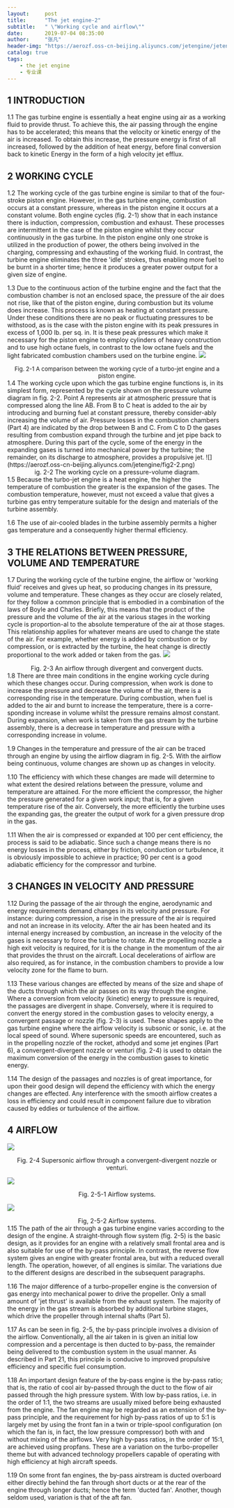 ```yaml
---
layout:     post
title:      "The jet engine-2"
subtitle:   " \"Working cycle and airflow\""
date:       2019-07-04 08:35:00
author:     "张凡"
header-img: "https://aerozf.oss-cn-beijing.aliyuncs.com/jetengine/jetengine.jpg"
catalog: true
tags:
    - the jet engine
    - 专业课
---
```


## 1 INTRODUCTION

1.1 The gas turbine engine is essentially a heat engine using air as a working fluid to provide thrust. To achieve this, the air passing through the engine has to be accelerated; this means that the velocity or kinetic energy of the air is increased. To obtain this increase, the pressure energy is first of all increased, followed by the addition of heat energy, before final conversion back to kinetic Energy in the form of a high velocity jet efflux.
## 2 WORKING CYCLE

1.2 The working cycle of the gas turbine engine is similar to that of the four-stroke piston engine. However, in the gas turbine engine, combustion occurs at a constant pressure, whereas in the piston engine it occurs at a constant volume. Both engine cycles (fig. 2-1) show that in each instance there is induction, compression, combustion and exhaust. These processes are intermittent in the case of the piston engine whilst they occur continuously in the gas turbine. In the piston engine only one stroke is utilized in the production of power, the others being involved in the charging, compressing and exhausting of the working fluid. In contrast, the turbine engine eliminates the three 'idle' strokes, thus enabling more fuel to be burnt in a shorter time; hence it produces a greater power output for a given size of engine.

1.3 Due to the continuous action of the turbine engine and the fact that the combustion chamber is not an enclosed space, the pressure of the air does not rise, like that of the piston engine, during combustion but its volume does increase. This process is known as heating at constant pressure. Under these conditions there are no peak or fluctuating pressures to be withstood, as is the case with the piston engine with its peak pressures in excess of 1,000 lb. per sq. in. It is these peak pressures which make it necessary for the piston engine to employ cylinders of heavy construction and to use high octane fuels, in contrast to the low octane fuels and the light fabricated combustion chambers used on the turbine engine.
![](https://aerozf.oss-cn-beijing.aliyuncs.com/jetengine/fig2-1.png)
<div align="center" markdown="0"><font size="2">Fig. 2-1 A comparison between the working cycle of a turbo-jet engine and a piston engine.</font> </div>
1.4 The working cycle upon which the gas turbine engine functions is, in its simplest form, represented by the cycle shown on the pressure volume diagram in fig. 2-2. Point A represents air at atmospheric pressure that is compressed along the line AB. From B to C heat is added to the air by introducing and burning fuel at constant pressure, thereby consider-ably increasing the volume of air. Pressure losses in the combustion chambers (Part 4) are indicated by the drop between B and C. From C to D the gases resulting from combustion expand through the turbine and jet pipe back to atmosphere. During this part of the cycle, some of the energy in the expanding gases is turned into mechanical power by the turbine; the remainder, on its discharge to atmosphere, provides a propulsive jet.
![](https://aerozf.oss-cn-beijing.aliyuncs.com/jetengine/fig2-2.png)
<div align="center" markdown="0"><font size="2"></font>ig. 2-2 The working cycle on a pressure-volume diagram. </div>
1.5 Because the turbo-jet engine is a heat engine, the higher the temperature of combustion the greater is the expansion of the gases. The combustion temperature, however, must not exceed a value that gives a turbine gas entry temperature suitable for the design and materials of the turbine assembly.

1.6 The use of air-cooled blades in the turbine assembly permits a higher gas temperature and a consequently higher thermal efficiency.
## 3 THE RELATIONS BETWEEN PRESSURE, VOLUME AND TEMPERATURE

1.7 During the working cycle of the turbine engine, the airflow or 'working fluid' receives and gives up heat, so producing changes in its pressure, volume and temperature. These changes as they occur are closely related, for they follow a common principle that is embodied in a combination of the laws of Boyle and Charles. Briefly, this means that the product of the pressure and the volume of the air at the various stages in the working cycle is proportion-al to the absolute temperature of the air at those stages. This relationship applies for whatever means are used to change the state of the air. For example, whether energy is added by combustion or by compression, or is extracted by the turbine, the heat change is directly proportional to the work added or taken from the gas.
![](https://aerozf.oss-cn-beijing.aliyuncs.com/jetengine/fig2-3.png)
<div align="center" markdown="0"><font size="2"></font> Fig. 2-3 An airflow through divergent and convergent ducts.</div>
1.8 There are three main conditions in the engine working cycle during which these changes occur. During compression, when work is done to increase the pressure and decrease the volume of the air, there is a corresponding rise in the temperature. During combustion, when fuel is added to the air and burnt to increase the temperature, there is a corre-sponding increase in volume whilst the pressure remains almost constant. During expansion, when work is taken from the gas stream by the turbine assembly, there is a decrease in temperature and pressure with a corresponding increase in volume.

1.9 Changes in the temperature and pressure of the air can be traced through an engine by using the airflow diagram in fig. 2-5. With the airflow being continuous, volume changes are shown up as changes in velocity.

1.10 The efficiency with which these changes are made will determine to what extent the desired relations between the pressure, volume and temperature are attained. For the more efficient the compressor, the higher the pressure generated for a given work input; that is, for a given temperature rise of the air. Conversely, the more efficiently the turbine uses the expanding gas, the greater the output of work for a given pressure drop in the gas.

1.11	When the air is compressed or expanded at 100 per cent efficiency, the process is said to be adiabatic. Since such a change means there is no energy losses in the process, either by friction, conduction or turbulence, it is obviously impossible to achieve in practice; 90 per cent is a good adiabatic efficiency for the compressor and turbine.
## 3 CHANGES IN VELOCITY AND PRESSURE

1.12 During the passage of the air through the engine, aerodynamic and energy requirements demand changes in its velocity and pressure. For instance: during compression, a rise in the pressure of the air is required and not an increase in its velocity. After the air has been heated and its internal energy increased by combustion, an increase in the velocity of the gases is necessary to force the turbine to rotate. At the propelling nozzle a high exit velocity is required, for it is the change in the momentum of the air that provides the thrust on the aircraft. Local decelerations of airflow are also required, as for instance, in the combustion chambers to provide a low velocity zone for the flame to burn.

1.13 These various changes are effected by means of the size and shape of the ducts through which the air passes on its way through the engine. Where a conversion from velocity (kinetic) energy to pressure is required, the passages are divergent in shape. Conversely, where it is required to convert the energy stored in the combustion gases to velocity energy, a convergent passage or nozzle (fig. 2-3) is used. These shapes apply to the gas turbine engine where the airflow velocity is subsonic or sonic, i.e. at the local speed of sound. Where supersonic speeds are encountered, such as in the propelling nozzle of the rocket, athodyd and some jet engines (Part 6), a convergent-divergent nozzle or venturi (fig. 2-4) is used to obtain the maximum conversion of the energy in the combustion gases to kinetic energy.

1.14 The design of the passages and nozzles is of great importance, for upon their good design will depend the efficiency with which the energy changes are effected. Any interference with the smooth airflow creates a loss in efficiency and could result in component failure due to vibration caused by eddies or turbulence of the airflow.
## 4 AIRFLOW
![](https://aerozf.oss-cn-beijing.aliyuncs.com/jetengine/fig2-4.png)
<div align="center" markdown="0"><font size="2"></font> Fig. 2-4 Supersonic airflow through a convergent-divergent nozzle or venturi.</div>

![](https://aerozf.oss-cn-beijing.aliyuncs.com/jetengine/fig2-5-1.png)
<div align="center" markdown="0"><font size="2"></font>Fig. 2-5-1 Airflow systems. </div>

![](https://aerozf.oss-cn-beijing.aliyuncs.com/jetengine/fig2-5-2.png)
<div align="center" markdown="0"><font size="2"></font> Fig, 2-5-2 Airflow systems.</div>
1.15 The path of the air through a gas turbine engine varies according to the design of the engine. A straight-through flow system (fig. 2-5) is the basic design, as it provides for an engine with a relatively small frontal area and is also suitable for use of the by-pass principle. In contrast, the reverse flow system gives an engine with greater frontal area, but with a reduced overall length. The operation, however, of all engines is similar. The variations due to the different designs are described in the subsequent paragraphs.

1.16	The major difference of a turbo-propeller engine is the conversion of gas energy into mechanical power to drive the propeller. Only a small amount of 'jet thrust' is available from the exhaust system. The majority of the energy in the gas stream is absorbed by additional turbine stages, which drive the propeller through internal shafts (Part 5).

1.17	As can be seen in fig. 2-5, the by-pass principle involves a division of the airflow. Conventionally, all the air taken in is given an initial low compression and a percentage is then ducted to by-pass, the remainder being delivered to the combustion system in the usual manner. As described in Part 21, this principle is conducive to improved propulsive efficiency and specific fuel consumption.

1.18	An important design feature of the by-pass engine is the by-pass ratio; that is, the ratio of cool air by-passed through the duct to the flow of air passed through the high pressure system. With low by-pass ratios, i.e. in the order of 1:1, the two streams are usually mixed before being exhausted from the engine. The fan engine may be regarded as an extension of the by-pass principle, and the requirement for high by-pass ratios of up to 5:1 is largely met by using the front fan in a twin or triple-spool configuration (on which the fan is, in fact, the low pressure compressor) both with and without mixing of the airflows. Very high by-pass ratios, in the order of 15:1, are achieved using propfans. These are a variation on the turbo-propeller theme but with advanced technology propellers capable of operating with high efficiency at high aircraft speeds.

1.19	On some front fan engines, the by-pass airstream is ducted overboard either directly behind the fan through short ducts or at the rear of the engine through longer ducts; hence the term 'ducted fan'. Another, though seldom used, variation is that of the aft fan.

